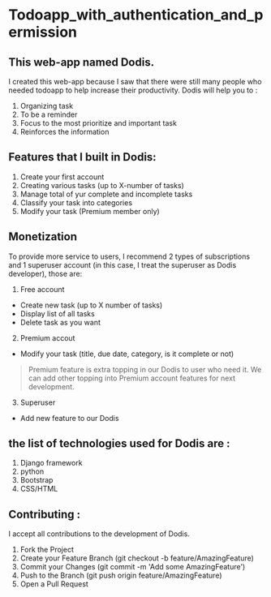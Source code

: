 # Todoapp_with_authentication_and_permission

## This web-app named Dodis. 

I created this web-app because I saw that there were still many people who needed todoapp to help increase their productivity.
Dodis will help you to :
1. Organizing task
2. To be a reminder
3. Focus to the most prioritize and important task
4. Reinforces the information

## Features that I built in Dodis:
1. Create your first account
2. Creating various tasks (up to X-number of tasks)
3. Manage total of yur complete and incomplete tasks
4. Classify your task into categories
5. Modify your task (Premium member only)

## Monetization
To provide more service to users, I recommend 2 types of subscriptions and 1 superuser account (in this case, I treat the superuser as Dodis developer), those are:
1. Free account 
* Create new task (up to X number of tasks)
* Display list of all tasks
* Delete task as you want

2. Premium accout
* Modify your task (title, due date, category, is it complete or not)
>Premium feature is extra topping in our Dodis to user who need it. We can add other topping into Premium account features for next development.

3. Superuser
* Add new feature to our Dodis

## the list of technologies used for Dodis are :
1. Django framework
2. python
3. Bootstrap
4. CSS/HTML

## Contributing :
I accept all contributions to the development of Dodis.
1. Fork the Project
2. Create your Feature Branch (git checkout -b feature/AmazingFeature)
3. Commit your Changes (git commit -m 'Add some AmazingFeature')
4. Push to the Branch (git push origin feature/AmazingFeature)
5. Open a Pull Request
